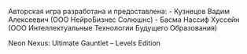 Авторская игра разработана и предоставлена:
      - Кузнецов Вадим Алексеевич (ООО НейроБизнес Солюшнс)
      - Басма Нассиф Хуссейн (ООО Интеллектуальные Технологии Будущего Образования)

Neon Nexus: Ultimate Gauntlet – Levels Edition 
